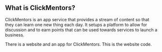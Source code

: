 <h2>What is ClickMentors?</h2>
<p>ClickMentors is an app service that provides a stream of content so that they can learn one new thing each day. It setups a platform to allow for discussion and to earn points that can be used towards services to launch a business.</p>
<p>There is a website and an app for ClickMentors. This is the website code.</p>
